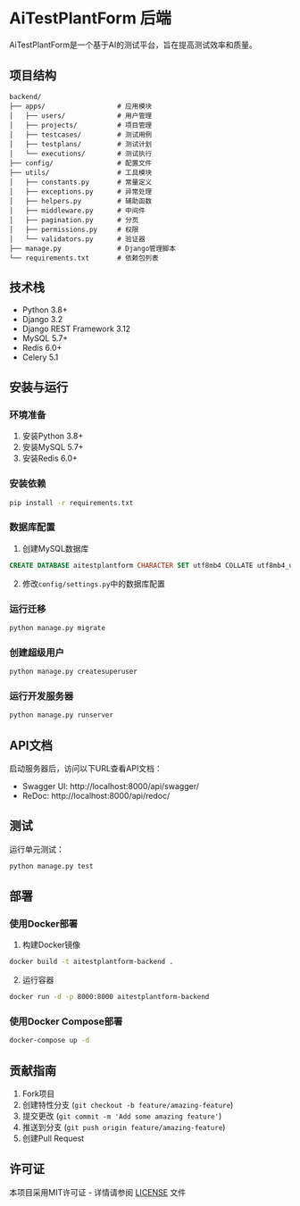 # AiTestPlantForm 后端

AiTestPlantForm是一个基于AI的测试平台，旨在提高测试效率和质量。

## 项目结构

```
backend/
├── apps/                  # 应用模块
│   ├── users/             # 用户管理
│   ├── projects/          # 项目管理
│   ├── testcases/         # 测试用例
│   ├── testplans/         # 测试计划
│   └── executions/        # 测试执行
├── config/                # 配置文件
├── utils/                 # 工具模块
│   ├── constants.py       # 常量定义
│   ├── exceptions.py      # 异常处理
│   ├── helpers.py         # 辅助函数
│   ├── middleware.py      # 中间件
│   ├── pagination.py      # 分页
│   ├── permissions.py     # 权限
│   └── validators.py      # 验证器
├── manage.py              # Django管理脚本
└── requirements.txt       # 依赖包列表
```

## 技术栈

- Python 3.8+
- Django 3.2
- Django REST Framework 3.12
- MySQL 5.7+
- Redis 6.0+
- Celery 5.1

## 安装与运行

### 环境准备

1. 安装Python 3.8+
2. 安装MySQL 5.7+
3. 安装Redis 6.0+

### 安装依赖

```bash
pip install -r requirements.txt
```

### 数据库配置

1. 创建MySQL数据库
```sql
CREATE DATABASE aitestplantform CHARACTER SET utf8mb4 COLLATE utf8mb4_unicode_ci;
```

2. 修改`config/settings.py`中的数据库配置

### 运行迁移

```bash
python manage.py migrate
```

### 创建超级用户

```bash
python manage.py createsuperuser
```

### 运行开发服务器

```bash
python manage.py runserver
```

## API文档

启动服务器后，访问以下URL查看API文档：

- Swagger UI: http://localhost:8000/api/swagger/
- ReDoc: http://localhost:8000/api/redoc/

## 测试

运行单元测试：

```bash
python manage.py test
```

## 部署

### 使用Docker部署

1. 构建Docker镜像
```bash
docker build -t aitestplantform-backend .
```

2. 运行容器
```bash
docker run -d -p 8000:8000 aitestplantform-backend
```

### 使用Docker Compose部署

```bash
docker-compose up -d
```

## 贡献指南

1. Fork项目
2. 创建特性分支 (`git checkout -b feature/amazing-feature`)
3. 提交更改 (`git commit -m 'Add some amazing feature'`)
4. 推送到分支 (`git push origin feature/amazing-feature`)
5. 创建Pull Request

## 许可证

本项目采用MIT许可证 - 详情请参阅 [LICENSE](LICENSE) 文件 